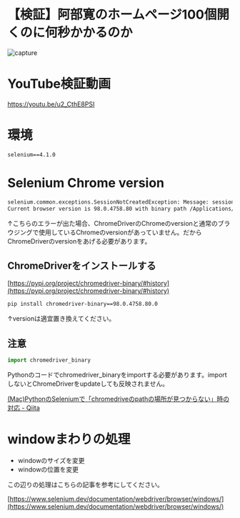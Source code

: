 # 【検証】阿部寛のホームページ100個開くのに何秒かかるのか

![capture](https://user-images.githubusercontent.com/58985013/153735752-31a89e5c-3c45-4bfd-b03a-a04cbc3e1379.jpg)


# YouTube検証動画
https://youtu.be/u2_CthE8PSI


# 環境

```
selenium==4.1.0
```


# Selenium Chrome version

```bash
selenium.common.exceptions.SessionNotCreatedException: Message: session not created: This version of ChromeDriver only supports Chrome version 86
Current browser version is 98.0.4758.80 with binary path /Applications/Google Chrome.app/Contents/MacOS/Google Chrome
```

↑こちらのエラーが出た場合、ChromeDriverのChromeのversionと通常のブラウジングで使用しているChromeのversionがあっていません。だからChromeDriverのversionをあげる必要があります。


## ChromeDriverをインストールする

[https://pypi.org/project/chromedriver-binary/#history](https://pypi.org/project/chromedriver-binary/#history)

```bash
pip install chromedriver-binary==98.0.4758.80.0
```

↑versionは適宜置き換えてください。

## 注意

```python
import chromedriver_binary
```

Pythonのコードでchromedriver_binaryをimportする必要があります。importしないとChromeDriverをupdateしても反映されません。


[(Mac)PythonのSeleniumで「chromedriveのpathの場所が見つからない」時の対応 - Qiita](https://qiita.com/ti104110/items/c64f493eb6214b36add1)

# windowまわりの処理

* windowのサイズを変更
* windowの位置を変更

この辺りの処理はこちらの記事を参考にしてください。


[https://www.selenium.dev/documentation/webdriver/browser/windows/](https://www.selenium.dev/documentation/webdriver/browser/windows/)
